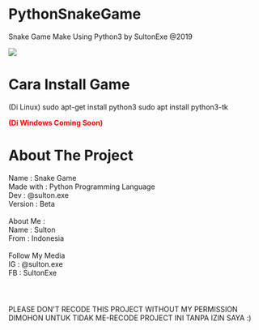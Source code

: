 # PythonSnakeGame
Snake Game Make Using Python3 by SultonExe @2019

<img src="https://juniortech.org/wp-content/uploads/2017/04/python-software-logo-300x158.jpg">

# Cara Install Game
(Di Linux)
sudo apt-get install python3
sudo apt install python3-tk

<font color="red"><b>(Di Windows Coming Soon)</b></font>

# About The Project 
Name : Snake Game <br>
Made with : Python Programming Language <br>
Dev : @sulton.exe <br>
Version : Beta <br>
<br>
About Me : <br> 
Name : Sulton <br>
From : Indonesia <br>
<br>
Follow My Media <br>
IG : @sulton.exe <br>
FB : SultonExe <br>

#### <br>
PLEASE DON'T RECODE THIS PROJECT WITHOUT MY PERMISSION <br> 
DIMOHON UNTUK TIDAK ME-RECODE PROJECT INI TANPA IZIN SAYA :) <br>
### <br>

